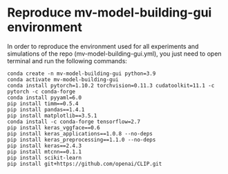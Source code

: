 # Reproduce mv-model-building-gui environment
In order to reproduce the environment used for 
all experiments and simulations of the repo 
(mv-model-building-gui.yml), you just need to open 
terminal and run the following commands:
```
conda create -n mv-model-building-gui python=3.9
conda activate mv-model-building-gui
conda install pytorch=1.10.2 torchvision=0.11.3 cudatoolkit=11.1 -c pytorch -c conda-forge
conda install pyyaml=6.0
pip install timm==0.5.4
pip install pandas==1.4.1
pip install matplotlib==3.5.1
conda install -c conda-forge tensorflow=2.7
pip install keras_vggface==0.6
pip install keras_applications==1.0.8 --no-deps
pip install keras_preprocessing==1.1.0 --no-deps
pip install keras==2.4.3
pip install mtcnn==0.1.1
pip install scikit-learn
pip install git+https://github.com/openai/CLIP.git
```